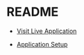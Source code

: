 # README

* [Visit Live Application](https://ola-aqs.herokuapp.com/)

* [Application Setup](https://github.com/t-deetiw/ola_aqs/wiki/Setup)
